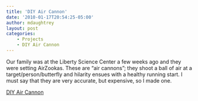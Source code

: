 ```yaml
---
title: 'DIY Air Cannon'
date: '2010-01-17T20:54:25-05:00'
author: mdaughtrey
layout: post
categories: 
    - Projects
    - DIY Air Cannon
---
```


Our family was at the Liberty Science Center a few weeks ago and they were setting AirZookas. These are “air cannons”; they shoot a ball of air at a target/person/butterfly and hilarity ensues with a healthy running start. I must say that they are very accurate, but expensive, so I made one.

[DIY Air Cannon](/assets/uploads/2010/01/diyaircannon.html)
